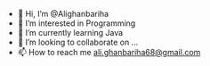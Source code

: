 - 👋 Hi, I’m @Alighanbariha
- 👀 I’m interested in Programming
- 🌱 I’m currently learning Java
- 💞️ I’m looking to collaborate on ...
- 📫 How to reach me ali.ghanbariha68@gmail.com
<!---
Alighanbariha/Alighanbariha is a ✨ special ✨ repository because its `README.md` (this file) appears on your GitHub profile.
You can click the Preview link to take a look at your changes.
--->
